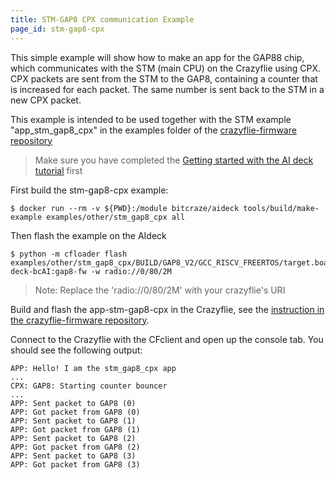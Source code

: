 ```yaml
---
title: STM-GAP8 CPX communication Example
page_id: stm-gap8-cpx
---
```


This simple example will show how to make an app for the GAP88 chip, which communicates with the STM (main CPU) on the
Crazyflie using CPX.
CPX packets are sent from the STM to the GAP8, containing a counter that is increased for each packet. The same number is
sent back to the STM in a new CPX packet.

This example is intended to be used together with the STM example "app_stm_gap8_cpx" in the examples folder of the
[crazyflie-firmware repository](https://github.com/bitcraze/crazyflie-firmware)


> Make sure you have completed the [Getting started with the AI deck tutorial](https://www.bitcraze.io/documentation/tutorials/getting-started-with-aideck/) first

First build the stm-gap8-cpx example:

```
$ docker run --rm -v ${PWD}:/module bitcraze/aideck tools/build/make-example examples/other/stm_gap8_cpx all
```

Then flash the example on the AIdeck

```
$ python -m cfloader flash examples/other/stm_gap8_cpx/BUILD/GAP8_V2/GCC_RISCV_FREERTOS/target.board.devices.flash.img deck-bcAI:gap8-fw -w radio://0/80/2M
```
> Note: Replace the 'radio://0/80/2M' with your crazyflie's URI

Build and flash the app-stm-gap8-cpx in the Crazyflie, see the [instruction in the crazyflie-firmware repository](https://github.com/bitcraze/crazyflie-firmware/tree/master/examples/app_stm_gap8_cpx).

Connect to the Crazyflie with the CFclient and open up the console tab. You should see the following output:
```
APP: Hello! I am the stm_gap8_cpx app
...
CPX: GAP8: Starting counter bouncer
...
APP: Sent packet to GAP8 (0)
APP: Got packet from GAP8 (0)
APP: Sent packet to GAP8 (1)
APP: Got packet from GAP8 (1)
APP: Sent packet to GAP8 (2)
APP: Got packet from GAP8 (2)
APP: Sent packet to GAP8 (3)
APP: Got packet from GAP8 (3)
```
